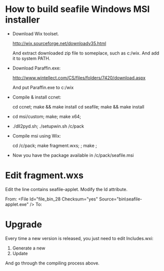 How to build seafile Windows MSI installer
===========

* Download Wix toolset.

    http://wix.sourceforge.net/downloadv35.html

  And extract downloaded zip file to someplace, such as c:/wix. And add it to system PATH.

* Download Paraffin.exe:

    http://www.wintellect.com/CS/files/folders/7420/download.aspx

  And put Paraffin.exe to c:/wix
  
* Compile & install ccnet:

    cd ccnet; make && make install
    cd seafile; make && make install

* cd msi/custom; make; make x64;

* ./dll2pyd.sh; ./setupwin.sh /c/pack

* Compile msi using Wix:

    cd /c/pack; make fragment.wxs; <Edit fragment.wxs> ; make ;

* Now you have the package available in /c/pack/seafile.msi

Edit fragment.wxs
=======

Edit the line contains seafile-applet. Modify the Id attribute.

From:
    <File Id="file_bin_28 Checksum="yes" Source="bin\seafile-applet.exe" />
To:
    <File Id="seafileapplet.exe" Checksum="yes" Source="bin\seafile-applet.exe" />


Upgrade
=========

Every time a new version is released, you just need to edit Includes.wxi:
1) Generate a new <ProductGuid>
2) Update <CurrentSeafileVersion>

And go through the compiling process above.
